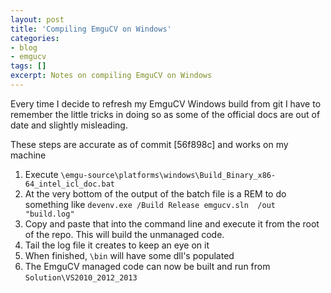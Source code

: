 ```yaml
---
layout: post
title: 'Compiling EmguCV on Windows'
categories:
- blog
- emgucv
tags: []
excerpt: Notes on compiling EmguCV on Windows
---
```

Every time I decide to refresh my EmguCV Windows build from git I have to remember the little tricks in doing so as some of the official docs are out of date and slightly misleading.

These steps are accurate as of commit [56f898c] and works on my machine

1. Execute `\emgu-source\platforms\windows\Build_Binary_x86-64_intel_icl_doc.bat`
2. At the very bottom of the output of the batch file is a REM to do something like `devenv.exe /Build Release emgucv.sln  /out "build.log"`
3. Copy and paste that into the command line and execute it from the root of the repo. This will build the unmanaged code.
4. Tail the log file it creates to keep an eye on it
5. When finished, `\bin` will have some dll's populated
6. The EmguCV managed code can now be built and run from `Solution\VS2010_2012_2013`
